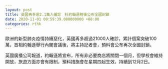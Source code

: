 ```yaml
---
layout: post
title: 英國再多逾2.1萬人確診　料約翰遜稍後公布全國封鎖
date: 2020-11-01 00:59:39.000000000 +08:00
categories: rthk
---
```


歐洲的新型肺炎疫情持續惡化，英國再多超過21000人確診，累計個案突破100萬，首相約翰遜舉行內閣會議後，將主持記者會，預料會公布再次全國封鎖。

英國廣播公司報道，約翰遜將宣布，所有非必要商店將關閉一個月，但學校會維持開放，旅遊方面亦會有限制，預料措施會在星期四起生效，持續到12月2日。
